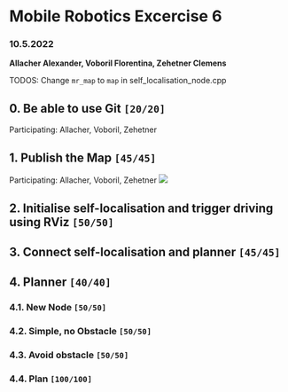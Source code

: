 # Mobile Robotics Excercise 6
### 10.5.2022
**Allacher Alexander, Voboril Florentina, Zehetner Clemens**


TODOS:
Change `mr_map` to `map` in self\_localisation\_node.cpp


## 0. Be able to use Git `[20/20]`
Participating: Allacher, Voboril, Zehetner

## 1. Publish the Map `[45/45]`
Participating: Allacher, Voboril, Zehetner
![](documentation_imgs/ue06_1.png|width=50%)

## 2. Initialise self-localisation and trigger driving using RViz `[50/50]`


## 3. Connect self-localisation and planner `[45/45]`

## 4. Planner `[40/40]`

### 4.1. New Node `[50/50]`

### 4.2. Simple, no Obstacle `[50/50]`

### 4.3. Avoid obstacle `[50/50]`

### 4.4. Plan `[100/100]`

